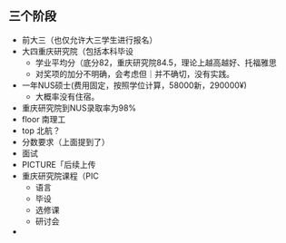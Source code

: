 
## 三个阶段
- 前大三（也仅允许大三学生进行报名）
- 大四重庆研究院（包括本科毕设
	- 学业平均分（底分82，重庆研究院84.5，理论上越高越好、托福雅思
	- 对奖项的加分不明确，会考虑但｜并不确切，没有实践。
- 一年NUS硕士(费用固定，按照学位计算，58000新，290000¥)
	- 大概率没有住宿。
- 重庆研究院到NUS录取率为98%
- floor 南理工
- top 北航？
- 分数要求（上面提到了）
- 面试
- PICTURE「后续上传
- 重庆研究院课程（PIC
	- 语言
	- 毕设
	- 选修课
	- 研讨会
- 
## 